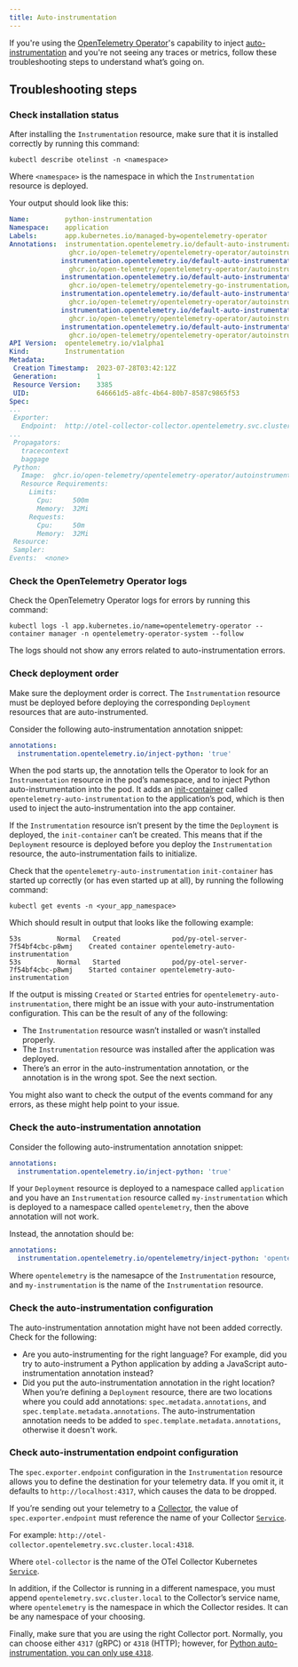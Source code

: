 ```yaml
---
title: Auto-instrumentation
---
```


If you're using the [OpenTelemetry Operator](/docs/kubernetes/operator)'s
capability to inject [auto-instrumentation](/docs/kubernetes/operator/automatic)
and you're not seeing any traces or metrics, follow these troubleshooting steps
to understand what’s going on.

## Troubleshooting steps

### Check installation status

After installing the `Instrumentation` resource, make sure that it is installed
correctly by running this command:

```shell
kubectl describe otelinst -n <namespace>
```

Where `<namespace>` is the namespace in which the `Instrumentation` resource is
deployed.

Your output should look like this:

```yaml
Name:         python-instrumentation
Namespace:    application
Labels:       app.kubernetes.io/managed-by=opentelemetry-operator
Annotations:  instrumentation.opentelemetry.io/default-auto-instrumentation-apache-httpd-image:
               ghcr.io/open-telemetry/opentelemetry-operator/autoinstrumentation-apache-httpd:1.0.3
             instrumentation.opentelemetry.io/default-auto-instrumentation-dotnet-image:
               ghcr.io/open-telemetry/opentelemetry-operator/autoinstrumentation-dotnet:0.7.0
             instrumentation.opentelemetry.io/default-auto-instrumentation-go-image:
               ghcr.io/open-telemetry/opentelemetry-go-instrumentation/autoinstrumentation-go:v0.2.1-alpha
             instrumentation.opentelemetry.io/default-auto-instrumentation-java-image:
               ghcr.io/open-telemetry/opentelemetry-operator/autoinstrumentation-java:1.26.0
             instrumentation.opentelemetry.io/default-auto-instrumentation-nodejs-image:
               ghcr.io/open-telemetry/opentelemetry-operator/autoinstrumentation-nodejs:0.40.0
             instrumentation.opentelemetry.io/default-auto-instrumentation-python-image:
               ghcr.io/open-telemetry/opentelemetry-operator/autoinstrumentation-python:0.39b0
API Version:  opentelemetry.io/v1alpha1
Kind:         Instrumentation
Metadata:
 Creation Timestamp:  2023-07-28T03:42:12Z
 Generation:          1
 Resource Version:    3385
 UID:                 646661d5-a8fc-4b64-80b7-8587c9865f53
Spec:
...
 Exporter:
   Endpoint:  http://otel-collector-collector.opentelemetry.svc.cluster.local:4318
...
 Propagators:
   tracecontext
   baggage
 Python:
   Image:  ghcr.io/open-telemetry/opentelemetry-operator/autoinstrumentation-python:0.39b0
   Resource Requirements:
     Limits:
       Cpu:     500m
       Memory:  32Mi
     Requests:
       Cpu:     50m
       Memory:  32Mi
 Resource:
 Sampler:
Events:  <none>
```

### Check the OpenTelemetry Operator logs

Check the OpenTelemetry Operator logs for errors by running this command:

```shell
kubectl logs -l app.kubernetes.io/name=opentelemetry-operator --container manager -n opentelemetry-operator-system --follow
```

The logs should not show any errors related to auto-instrumentation errors.

### Check deployment order

Make sure the deployment order is correct. The `Instrumentation` resource must
be deployed before deploying the corresponding `Deployment` resources that are
auto-instrumented.

Consider the following auto-instrumentation annotation snippet:

```yaml
annotations:
  instrumentation.opentelemetry.io/inject-python: 'true'
```

When the pod starts up, the annotation tells the Operator to look for an
`Instrumentation` resource in the pod’s namespace, and to inject Python
auto-instrumentation into the pod. It adds an
[init-container](https://kubernetes.io/docs/concepts/workloads/pods/init-containers/)
called `opentelemetry-auto-instrumentation` to the application’s pod, which is
then used to inject the auto-instrumentation into the app container.

If the `Instrumentation` resource isn’t present by the time the `Deployment` is
deployed, the `init-container` can’t be created. This means that if the
`Deployment` resource is deployed before you deploy the `Instrumentation`
resource, the auto-instrumentation fails to initialize.

Check that the `opentelemetry-auto-instrumentation` `init-container` has started
up correctly (or has even started up at all), by running the following command:

```shell
kubectl get events -n <your_app_namespace>
```

Which should result in output that looks like the following example:

```text
53s         Normal   Created             pod/py-otel-server-7f54bf4cbc-p8wmj    Created container opentelemetry-auto-instrumentation
53s         Normal   Started             pod/py-otel-server-7f54bf4cbc-p8wmj    Started container opentelemetry-auto-instrumentation
```

If the output is missing `Created` or `Started` entries for
`opentelemetry-auto-instrumentation`, there might be an issue with your
auto-instrumentation configuration. This can be the result of any of the
following:

- The `Instrumentation` resource wasn’t installed or wasn’t installed properly.
- The `Instrumentation` resource was installed after the application was
  deployed.
- There’s an error in the auto-instrumentation annotation, or the annotation is
  in the wrong spot. See the next section.

You might also want to check the output of the events command for any errors, as
these might help point to your issue.

### Check the auto-instrumentation annotation

Consider the following auto-instrumentation annotation snippet:

```yaml
annotations:
  instrumentation.opentelemetry.io/inject-python: 'true'
```

If your `Deployment` resource is deployed to a namespace called `application`
and you have an `Instrumentation` resource called `my-instrumentation` which is
deployed to a namespace called `opentelemetry`, then the above annotation will
not work.

Instead, the annotation should be:

```yaml
annotations:
  instrumentation.opentelemetry.io/opentelemetry/inject-python: 'opentelemetry/my-instrumentation'
```

Where `opentelemetry` is the namesapce of the `Instrumentation` resource, and
`my-instrumentation` is the name of the `Instrumentation` resource.

### Check the auto-instrumentation configuration

The auto-instrumentation annotation might have not been added correctly. Check
for the following:

- Are you auto-instrumenting for the right language? For example, did you try to
  auto-instrument a Python application by adding a JavaScript
  auto-instrumentation annotation instead?
- Did you put the auto-instrumentation annotation in the right location? When
  you’re defining a `Deployment` resource, there are two locations where you
  could add annotations: `spec.metadata.annotations`, and
  `spec.template.metadata.annotations`. The auto-instrumentation annotation
  needs to be added to `spec.template.metadata.annotations`, otherwise it
  doesn't work.

### Check auto-instrumentation endpoint configuration

The `spec.exporter.endpoint` configuration in the `Instrumentation` resource
allows you to define the destination for your telemetry data. If you omit it, it
defaults to `http://localhost:4317`, which causes the data to be dropped.

If you’re sending out your telemetry to a [Collector](/docs/collector/), the
value of `spec.exporter.endpoint` must reference the name of your Collector
[`Service`](https://kubernetes.io/docs/concepts/services-networking/service/).

For example: `http://otel-collector.opentelemetry.svc.cluster.local:4318`.

Where `otel-collector` is the name of the OTel Collector Kubernetes
[`Service`](https://kubernetes.io/docs/concepts/services-networking/service/).

In addition, if the Collector is running in a different namespace, you must
append `opentelemetry.svc.cluster.local` to the Collector’s service name, where
`opentelemetry` is the namespace in which the Collector resides. It can be any
namespace of your choosing.

Finally, make sure that you are using the right Collector port. Normally, you
can choose either `4317` (gRPC) or `4318` (HTTP); however, for
[Python auto-instrumentation, you can only use `4318`](/docs/kubernetes/operator/automatic/#python).

